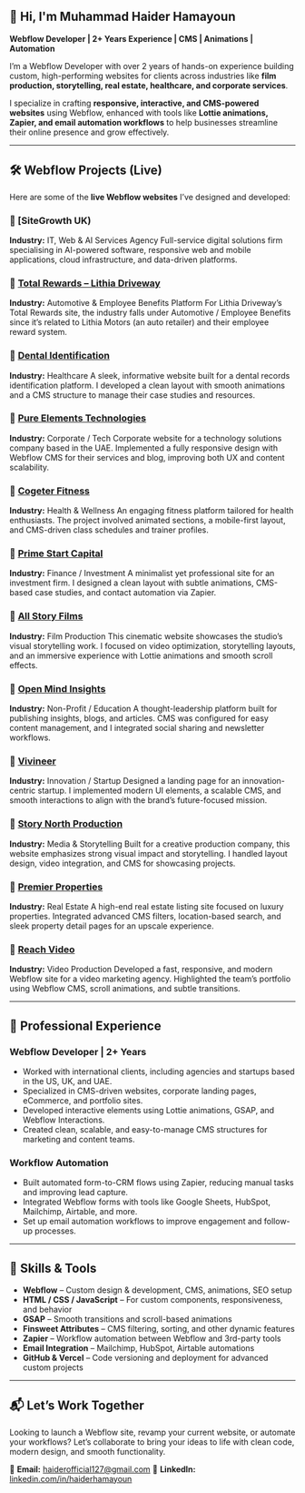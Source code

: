 ## 👋 Hi, I'm Muhammad Haider Hamayoun

**Webflow Developer | 2+ Years Experience | CMS | Animations | Automation**

I’m a Webflow Developer with over 2 years of hands-on experience building custom, high-performing websites for clients across industries like **film production, storytelling, real estate, healthcare, and corporate services**.

I specialize in crafting **responsive, interactive, and CMS-powered websites** using Webflow, enhanced with tools like **Lottie animations, Zapier, and email automation workflows** to help businesses streamline their online presence and grow effectively.

---

## 🛠 Webflow Projects (Live)

Here are some of the **live Webflow websites** I’ve designed and developed:

### 🔹 [SiteGrowth UK)

**Industry:** IT, Web & AI Services Agency
Full-service digital solutions firm specialising in AI-powered software, responsive web and mobile applications, cloud infrastructure, and data-driven platforms.

### 🔹 [Total Rewards – Lithia Driveway](https://totalrewards.lithiadriveway.com/)

**Industry:** Automotive & Employee Benefits Platform
For Lithia Driveway’s Total Rewards site, the industry falls under Automotive / Employee Benefits since it’s related to Lithia Motors (an auto retailer) and their employee reward system.

### 🔹 [Dental Identification](https://www.dentalid.app/)

**Industry:** Healthcare
A sleek, informative website built for a dental records identification platform. I developed a clean layout with smooth animations and a CMS structure to manage their case studies and resources.

### 🔹 [Pure Elements Technologies](https://www.petech.ae/)

**Industry:** Corporate / Tech
Corporate website for a technology solutions company based in the UAE. Implemented a fully responsive design with Webflow CMS for their services and blog, improving both UX and content scalability.

### 🔹 [Cogeter Fitness](https://fitness.cogeter.com/)

**Industry:** Health & Wellness
An engaging fitness platform tailored for health enthusiasts. The project involved animated sections, a mobile-first layout, and CMS-driven class schedules and trainer profiles.

### 🔹 [Prime Start Capital](https://www.primestart.capital/)

**Industry:** Finance / Investment
A minimalist yet professional site for an investment firm. I designed a clean layout with subtle animations, CMS-based case studies, and contact automation via Zapier.

### 🔹 [All Story Films](https://www.allstoryfilms.com/)

**Industry:** Film Production
This cinematic website showcases the studio’s visual storytelling work. I focused on video optimization, storytelling layouts, and an immersive experience with Lottie animations and smooth scroll effects.

### 🔹 [Open Mind Insights](https://www.tntopenmind.org/)

**Industry:** Non-Profit / Education
A thought-leadership platform built for publishing insights, blogs, and articles. CMS was configured for easy content management, and I integrated social sharing and newsletter workflows.

### 🔹 [Vivineer](https://www.vivineer.com/)

**Industry:** Innovation / Startup
Designed a landing page for an innovation-centric startup. I implemented modern UI elements, a scalable CMS, and smooth interactions to align with the brand’s future-focused mission.

### 🔹 [Story North Production](https://storynorthproductions.com/)

**Industry:** Media & Storytelling
Built for a creative production company, this website emphasizes strong visual impact and storytelling. I handled layout design, video integration, and CMS for showcasing projects.

### 🔹 [Premier Properties](https://www.premierproperties.ae/)

**Industry:** Real Estate
A high-end real estate listing site focused on luxury properties. Integrated advanced CMS filters, location-based search, and sleek property detail pages for an upscale experience.

### 🔹 [Reach Video](https://reachvideo.co.uk/)

**Industry:** Video Production
Developed a fast, responsive, and modern Webflow site for a video marketing agency. Highlighted the team’s portfolio using Webflow CMS, scroll animations, and subtle transitions.

---

## 💼 Professional Experience

### **Webflow Developer | 2+ Years**

* Worked with international clients, including agencies and startups based in the US, UK, and UAE.
* Specialized in CMS-driven websites, corporate landing pages, eCommerce, and portfolio sites.
* Developed interactive elements using Lottie animations, GSAP, and Webflow Interactions.
* Created clean, scalable, and easy-to-manage CMS structures for marketing and content teams.

### **Workflow Automation**

* Built automated form-to-CRM flows using Zapier, reducing manual tasks and improving lead capture.
* Integrated Webflow forms with tools like Google Sheets, HubSpot, Mailchimp, Airtable, and more.
* Set up email automation workflows to improve engagement and follow-up processes.

---

## 🧩 Skills & Tools

* **Webflow** – Custom design & development, CMS, animations, SEO setup
* **HTML / CSS / JavaScript** – For custom components, responsiveness, and behavior
* **GSAP** – Smooth transitions and scroll-based animations
* **Finsweet Attributes** – CMS filtering, sorting, and other dynamic features
* **Zapier** – Workflow automation between Webflow and 3rd-party tools
* **Email Integration** – Mailchimp, HubSpot, Airtable automations
* **GitHub & Vercel** – Code versioning and deployment for advanced custom projects

---

## 📬 Let’s Work Together

Looking to launch a Webflow site, revamp your current website, or automate your workflows?
Let’s collaborate to bring your ideas to life with clean code, modern design, and smooth functionality.

📧 **Email:** [haiderofficial127@gmail.com](mailto:haiderofficial127@gmail.com)
🔗 **LinkedIn:** [linkedin.com/in/haiderhamayoun](https://www.linkedin.com/in/haiderhamayoun)
